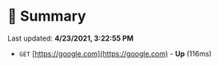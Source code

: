 # 📖 Summary
Last updated: **4/23/2021, 3:22:55 PM**

- `GET` [https://google.com](https://google.com) - **Up** (116ms)
